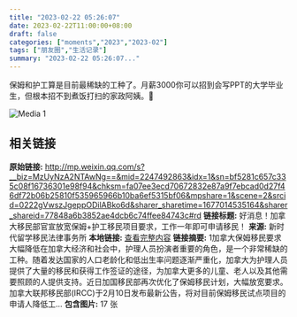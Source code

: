 ```yaml
---
title: "2023-02-22 05:26:07"
date: 2023-02-22T11:00:00+08:00
draft: false
categories: ["moments","2023","2023-02"]
tags: ["朋友圈","生活记录"]
summary: "2023-02-22 05:26:07..."
---
```


保姆和护工算是目前最稀缺的工种了。月薪3000你可以招到会写PPT的大学毕业生，但根本招不到煮饭打扫的家政阿姨。🥹

![Media 1](/Moments/photos/2023-02-22/202302220526070.jpg)

## 相关链接

**原始链接:** http://mp.weixin.qq.com/s?__biz=MzUyNzA2NTAwNg==&mid=2247492863&idx=1&sn=bf5281c657c335c08f16736301e98f94&chksm=fa07ee3ecd70672832e87a9f7ebcad0d27f46df72b06b25810f535965966b10ba6ef5315bf06&mpshare=1&scene=2&srcid=0222gVwszJgeppODilABko6d&sharer_sharetime=1677014535164&sharer_shareid=77848a6b3852ae4dcb6c74ffee84743c#rd
**链接标题:** 好消息！加拿大移民部官宣放宽保姆+护工移民项目要求，工作一年即可申请移民！
**来源:** 新时代留学移民法律事务所
**本地链接:** [查看完整内容](/link_content/2023/02/2023-02-22-1/link_content/)
**链接摘要:** 1加拿大保姆移民要求大幅降低在加拿大经济和社会中，护理人员扮演者重要的角色，是一个非常稀缺的工种。随着发达国家的人口老龄化和低出生率问题逐渐严重化，加拿大为护理人员提供了大量的移民和获得工作签证的途径，为加拿大更多的儿童、老人以及其他需要照顾的人提供支持。近日加国移民部再次优化了保姆移民计划，大幅放宽要求。加拿大联邦移民部(IRCC)于2月10日发布最新公告，将对目前保姆移民试点项目的申请人降低工...
**包含图片:** 17 张


